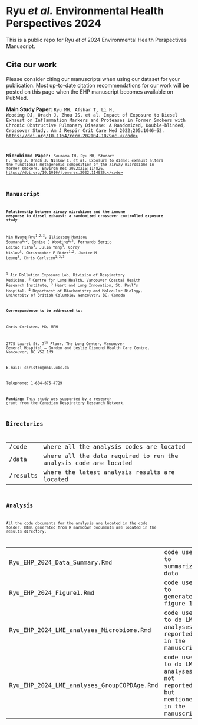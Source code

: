# Ryu <em>et al.</em> Environmental Health Perspectives 2024

This is a public repo for Ryu <em>et al</em> 2024 Environmental Health Perspectives Manuscript.

## Cite our work
Please consider citing our manuscripts when using our dataset for your publication. Most up-to-date citation recommendations for our work will be posted on this page when the EHP manuscript becomes available on PubMed.

<strong> Main Study Paper:</strong>
    <code>Ryu MH, Afshar T, Li H, Wooding DJ, Orach J, Zhou JS, et al. Impact of Exposure to Diesel Exhaust on Inflammation Markers and Proteases in Former Smokers with Chronic Obstructive Pulmonary Disease: A Randomized, Double-blinded, Crossover Study. Am J Respir Crit Care Med 2022;205:1046–52. https://doi.org/10.1164/rccm.202104-1079oc.</code>

<strong>Microbiome Paper:</strong>
    <code>Soumana IH, Ryu MH, Studart F, Yang J, Orach J, Nislow C, et al. Exposure to diesel exhaust alters the functional metagenomic composition of the airway microbiome in former smokers. Environ Res 2022;216:114826. https://doi.org/10.1016/j.envres.2022.114826.</code>
  

## Manuscript


**Relationship between airway microbiome and the immune response to diesel exhaust: a randomized crossover controlled exposure study**

Min Hyung Ryu<sup>1,2,3</sup>, Illiassou Hamidou Soumana<sup>1,2</sup>, Denise J Wooding<sup>1,2</sup>, Fernando Sergio Leitao Filho<sup>3</sup>, Julia Yang<sup>3</sup>, Corey Nislow<sup>4</sup>, Christopher F Rider<sup>1,2</sup>, Janice M Leung<sup>3</sup>, Chris Carlsten<sup>1,2,3</sup>

<sup>1</sup> Air Pollution Exposure Lab, Division of Respiratory Medicine, <sup>2</sup> Centre for Lung Health, Vancouver Coastal Health Research Institute, <sup>3</sup> Heart and Lung Innovation, St. Paul’s Hospital, <sup>4</sup> Department of Biochemistry and Molecular Biology, University of British Columbia, Vancouver, BC, Canada

**Correspondence to be addressed to:**\
\
Chris Carlsten, MD, MPH

2775 Laurel St. 7<sup>th</sup> Floor, The Lung Center, Vancouver General Hospital – Gordon and Leslie Diamond Health Care Centre, Vancouver, BC V5Z 1M9

E-mail: carlsten\@mail.ubc.ca

Telephone: 1-604-875-4729

**Funding:** This study was supported by a research grant from the Canadian Respiratory Research Network.

## Directories


|          |                                                                  |
|---------------|---------------------------------------------------------|
| /code    | where all the analysis codes are located                          |
| /data    | where all the data required to run the analysis code are located |
| /results | where the latest analysis results are located                    |

## Analysis

All the code documents for the analysis are located in the code folder. Html generated from R markdown documents are located in the results directory.


|                                            |                                                                           |
|---------------------------|---------------------------------------------|
| Ryu_EHP_2024_Data_Summary.Rmd              | code used to summarize data                                               |
| Ryu_EHP_2024_Figure1.Rmd                   | code used to generate figure 1                                            |
| Ryu_EHP_2024_LME_analyses_Microbiome.Rmd   | code used to do LME analyses reported in the manuscript                   |
| Ryu_EHP_2024_LME_analyses_GroupCOPDAge.Rmd | code used to do LME analyses not reported but mentioned in the manuscript |
